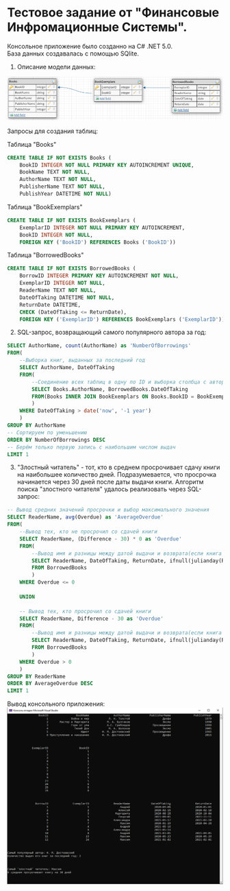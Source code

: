 <h1>Тестовое задание от "Финансовые Инфромационные Системы".</h1>

Консольное приложение было созданно на C# .NET 5.0. <br>База данных создавалась с помощью SQlite.

1. Описание модели данных:
<img src = "https://github.com/ShamanKing19/Composite-querries-via-SQLite/blob/master/DatabaseModel.png">

Запросы для создания таблиц:

Таблица "Books"
```SQL
CREATE TABLE IF NOT EXISTS Books (
    BookID INTEGER NOT NULL PRIMARY KEY AUTOINCREMENT UNIQUE,
    BookName TEXT NOT NULL,
    AuthorName TEXT NOT NULL,
    PublisherName TEXT NOT NULL,
    PublishYear DATETIME NOT NULL)
```
Таблица "BookExemplars"
```SQL
CREATE TABLE IF NOT EXISTS BookExemplars (
    ExemplarID INTEGER NOT NULL PRIMARY KEY AUTOINCREMENT,
    BookID INTEGER NOT NULL,
    FOREIGN KEY ('BookID') REFERENCES Books ('BookID'))
```
Таблица "BorrowedBooks"
```SQL
CREATE TABLE IF NOT EXISTS BorrowedBooks (
    BorrowID INTEGER PRIMARY KEY AUTOINCREMENT NOT NULL,
    ExemplarID INTEGER NOT NULL,
    ReaderName TEXT NOT NULL,
    DateOfTaking DATETIME NOT NULL,
    ReturnDate DATETIME,
    CHECK (DateOfTaking <= ReturnDate),
    FOREIGN KEY ('ExemplarID') REFERENCES BookExemplars ('ExemplarID'))
```


2. SQL-запрос, возвращающий самого популярного автора за год:
```SQL
SELECT AuthorName, count(AuthorName) as 'NumberOfBorrowings'
FROM(
    --Выборка книг, выданных за последний год
    SELECT AuthorName, DateOfTaking
    FROM(
        --Соединение всех таблиц в одну по ID и выборка столбца с автором и датой выдачи книги
        SELECT Books.AuthorName, BorrowedBooks.DateOfTaking
        FROM(Books INNER JOIN BookExemplars ON Books.BookID = BookExemplars.BookID) INNER JOIN BorrowedBooks ON BookExemplars.ExemplarID = BorrowedBooks.ExemplarID WHERE BorrowedBooks.ExemplarID = BookExemplars.ExemplarID
        )
    WHERE DateOfTaking > date('now', '-1 year')
    )
GROUP BY AuthorName
-- Сортируем по уменьшению
ORDER BY NumberOfBorrowings DESC
-- Берём только первую запись с наибольшим числом выдач
LIMIT 1
```

3. "Злостный читатель" - тот, кто в среднем просрочивает сдачу книги на наибольшее количество дней. Подразумевается, что просрочка начинается через 30 дней после даты выдачи книги.
Алгоритм поиска "злостного читателя" удалось реализовать через SQL-запрос:
```SQL
-- Вывод средних значений просрочки и выбор максимального значения
SELECT ReaderName, avg(Overdue) as 'AverageOverdue'
FROM(
    --Вывод тех, кто не просрочил со сдачей книги
    SELECT ReaderName, (Difference - 30) * 0 as 'Overdue'
    FROM(
        --Вывод имя и разницы между датой выдачи и возврата(если книга не просрочена, то значение равно 0)
        SELECT ReaderName, DateOfTaking, ReturnDate, ifnull(julianday(ReturnDate) - julianday(DateOfTaking), 0) as 'Difference'
        FROM BorrowedBooks
        )
    WHERE Overdue <= 0

    UNION

    -- Вывод тех, кто просрочил со сдачей книги
    SELECT ReaderName, Difference - 30 as 'Overdue'
    FROM(
        --Вывод имя и разницы между датой выдачи и возврата(если книга не просрочена, то значение равно 0)
        SELECT ReaderName, DateOfTaking, ReturnDate, ifnull(julianday(ReturnDate) - julianday(DateOfTaking), 0) as 'Difference'
        FROM BorrowedBooks
        )
    WHERE Overdue > 0
    )
GROUP BY ReaderName
ORDER BY AverageOverdue DESC
LIMIT 1
```
Вывод консольного приложения:
<img src = "https://github.com/ShamanKing19/Composite-querries-via-SQLite/blob/master/ProgramLibrary.png">

